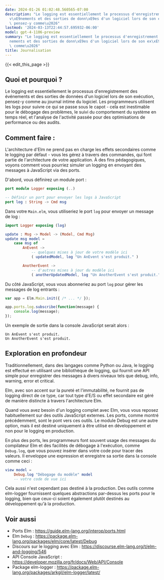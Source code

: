 ```yaml
---
date: 2024-01-26 01:02:48.560565-07:00
description: "Le logging est essentiellement le processus d'enregistrement des \xE9\
  v\xE9nements et des sorties de donn\xE9es d'un logiciel lors de son ex\xE9cution,\
  \ pensez-y comme\u2026"
lastmod: '2024-03-13T22:44:57.695932-06:00'
model: gpt-4-1106-preview
summary: "Le logging est essentiellement le processus d'enregistrement des \xE9v\xE9\
  nements et des sorties de donn\xE9es d'un logiciel lors de son ex\xE9cution, pensez-y\
  \ comme\u2026"
title: Journalisation
---
```


{{< edit_this_page >}}

## Quoi et pourquoi ?
Le logging est essentiellement le processus d'enregistrement des événements et des sorties de données d'un logiciel lors de son exécution, pensez-y comme au journal intime du logiciel. Les programmeurs utilisent les logs pour suivre ce qui se passe sous le capot - cela est inestimable pour le débogage des problèmes, le suivi du comportement du système en temps réel, et l'analyse de l'activité passée pour des optimisations de performance ou des audits.

## Comment faire :
L'architecture d'Elm ne prend pas en charge les effets secondaires comme le logging par défaut - vous les gérez à travers des commandes, qui font partie de l'architecture de votre application. À des fins pédagogiques, voyons comment vous pourriez simuler un logging en envoyant des messages à JavaScript via des ports.

D'abord, vous définirez un module port :

```Elm
port module Logger exposing (..)

-- Définir un port pour envoyer les logs à JavaScript
port log : String -> Cmd msg
```

Dans votre `Main.elm`, vous utiliseriez le port `log` pour envoyer un message de log :

```Elm
import Logger exposing (log)

update : Msg -> Model -> (Model, Cmd Msg)
update msg model =
    case msg of
        AnEvent ->
            -- quelques mises à jour de votre modèle ici
            ( updatedModel, log "Un AnEvent s'est produit." )

        AnotherEvent ->
            -- d'autres mises à jour du modèle ici
            ( anotherUpdatedModel, log "Un AnotherEvent s'est produit." )
```

Du côté JavaScript, vous vous abonneriez au port `log` pour gérer les messages de log entrants :

```JavaScript
var app = Elm.Main.init({ /* ... */ });

app.ports.log.subscribe(function(message) {
    console.log(message);
});
```

Un exemple de sortie dans la console JavaScript serait alors :

```
Un AnEvent s'est produit.
Un AnotherEvent s'est produit.
```

## Exploration en profondeur
Traditionnellement, dans des langages comme Python ou Java, le logging est effectué en utilisant une bibliothèque de logging, qui fournit une API simple pour enregistrer des messages à divers niveaux tels que debug, info, warning, error et critical.

Elm, avec son accent sur la pureté et l'immutabilité, ne fournit pas de logging direct de ce type, car tout type d'E/S ou effet secondaire est géré de manière distincte à travers l'architecture Elm.

Quand vous avez besoin d'un logging complet avec Elm, vous vous reposez habituellement sur des outils JavaScript externes. Les ports, comme montré précédemment, sont le pont vers ces outils. Le module Debug est une autre option, mais il est destiné uniquement à être utilisé en développement et non pour le logging en production.

En plus des ports, les programmeurs font souvent usage des messages du compilateur Elm et des facilités de débogage à l'exécution, comme `Debug.log`, que vous pouvez insérer dans votre code pour tracer des valeurs. Il enveloppe une expression et enregistre sa sortie dans la console comme ceci :

```Elm
view model =
    Debug.log "Débogage du modèle" model
    -- votre code de vue ici
```

Cela aussi n'est cependant pas destiné à la production. Des outils comme elm-logger fournissent quelques abstractions par-dessus les ports pour le logging, bien que ceux-ci soient également plutôt destinés au développement qu'à la production.

## Voir aussi
- Ports Elm : https://guide.elm-lang.org/interop/ports.html
- Elm `Debug` : https://package.elm-lang.org/packages/elm/core/latest/Debug
- Discours sur le logging avec Elm : https://discourse.elm-lang.org/t/elm-and-logging/546
- API Console JavaScript : https://developer.mozilla.org/fr/docs/Web/API/Console
- Package elm-logger : https://package.elm-lang.org/packages/arkgil/elm-logger/latest/
